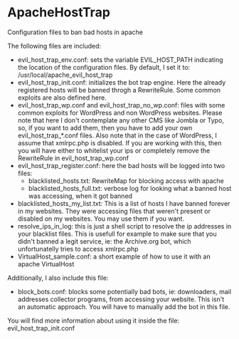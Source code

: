 # ApacheHostTrap
Configuration files to ban bad hosts in apache

The following files are included:
* evil_host_trap_env.conf: sets the variable EVIL_HOST_PATH indicating the
  location of the configuration files. By default, I set it to:
  /usr/local/apache_evil_host_trap
* evil_host_trap_init.conf: initializes the bot trap engine. Here the already
  registered hosts will be banned throgh a RewriteRule. Some common exploits are
  also defined here.
* evil_host_trap_wp.conf and evil_host_trap_no_wp.conf: files with some common
  exploits for WordPress and non WordPress websites. Please note that here I
  don't contemplate any other CMS like Jombla or Typo, so, if you want to add
  them, then you have to add your own evil_host_trap_\*.conf files. Also note
  that in the case of WordPress, I assume that xmlrpc.php is disabled. If you
  are working with this, then you will have either to whitelist your ips or
  completely remove the RewriteRule in evil_host_trap_wp.conf
* evil_host_trap_register.conf: here the bad hosts will be logged into two
  files:
  * blacklisted_hosts.txt: RewriteMap for blocking access with apache
  * blacklisted_hosts_full.txt: verbose log for looking what a banned host was
    accessing, when it got banned
* blacklisted_hosts_my_list.txt: This is a list of hosts I have banned forever
  in my websites. They were accessing files that weren't present or disabled on
  my websites. You may use them if you want.
* resolve_ips_in_log: this is just a shell script to resolve the ip addresses in
  your blacklist files. This is usefull for example to make sure that you didn't 
  banned a legit service, ie: the Archive.org bot, which unfortunatelly tries to
  access xmlrpc.php
* VirtualHost_sample.conf: a short example of how to use it with an apache
  VirtualHost
  
Additionally, I also include this file:
* block_bots.conf: blocks some potentially bad bots, ie: downloaders, mail
  addresses collector programs, from accessing your website. This isn't an
  automatic approach. You will have to manually add the bot in this file.

You will find more information about using it inside the file:
evil_host_trap_init.conf
